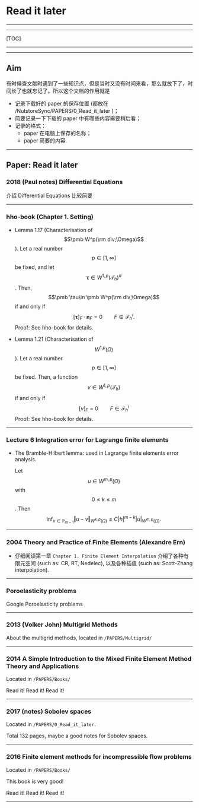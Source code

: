 # Read it later

---

---

[TOC]

---

---

## Aim

有时候查文献时遇到了一些知识点，但是当时又没有时间来看，那么就放下了，时间长了也就忘记了。所以这个文档的作用就是

- 记录下载好的 paper 的保存位置 (都放在 /NutstoreSync/PAPERS/0_Read_it_later )；
- 简要记录一下下载的 paper 中有哪些内容需要稍后看；
- 记录的格式：
  - paper 在电脑上保存的名称；
  - paper 简要的内容.

---

## Paper: Read it later



### 2018 (Paul notes) Differential Equations

介绍 Differential Equations 比较简要

---

### hho-book (Chapter 1. Setting)

- Lemma 1.17 (Characterisation of $$\pmb W^p(\rm div;\Omega)$$). Let a real number $$p\in[1,\infty]$$ be fixed, and let $$\pmb \tau\in W^{1,p}(\mathcal T_h)^d$$. Then, $$\pmb \tau\in \pmb W^p(\rm div;\Omega)$$ if and only if 
  $$
  [\pmb \tau]_F\cdot \pmb n_F = 0 \qquad F\in\mathcal F_h^i.
  $$
  Proof: See hho-book for details.

- Lemma 1.21 (Characterisation of $$W^{1.p}(\Omega)$$). Let a real number $$p\in[1,\infty]$$ be fixed. Then, a function $$v\in W^{1,p}(\mathcal T_h)$$ if and only if 
  $$
  [v]_F = 0 \qquad F\in \mathcal F_h^i
  $$
  Proof: See hho-book for details.



---

### Lecture 6 Integration error for Lagrange finite elements

- The Bramble-Hilbert lemma: used in Lagrange finite elements error analysis.

  Let $$u\in W^{m,p}(\Omega)$$ with $$0\leq k \leq m$$. Then
  $$
  \inf_{v\in \mathbb P_{m-1}}\Vert u-v \Vert_{W^{k,p}(\Omega)} \leq C |h|^{m-k} |u|_{W^{m,p}(\Omega)}.
  $$
  



---

### 2004 Theory and Practice of Finite Elements (Alexandre Ern)

- 仔细阅读第一章 `Chapter 1. Finite Element Interpolation` 介绍了各种有限元空间 (such as: CR, RT, Nedelec), 以及各种插值 (such as: Scott-Zhang interpolation). 



---

### Poroelasticity problems

Google Poroelasticity problems



---

### 2013 (Volker John) Multigrid Methods

About the multigrid methods, located in `/PAPERS/Multigrid/`



---

### 2014 A Simple Introduction to the Mixed Finite Element Method Theory and Applications

Located in `/PAPERS/Books/`

Read it! Read it! Read it!

---

### 2017 (notes) Sobolev spaces

Located in `/PAPERS/0_Read_it_later`.

Total 132 pages, maybe a good notes for Sobolev spaces.



---

### 2016 Finite element methods for incompressible flow problems

Located in `/PAPERS/Books/`

This book is very good!

Read it! Read it! Read it!

---




